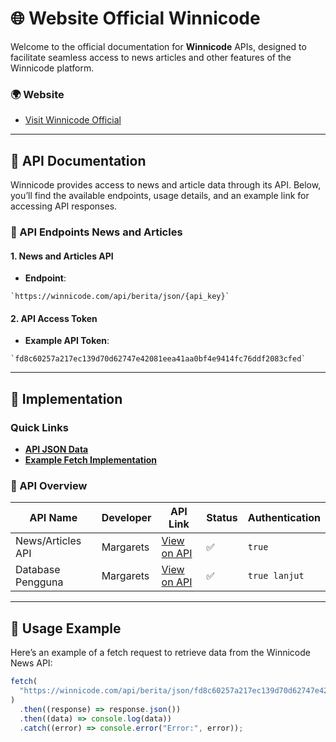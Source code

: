 # 🌐 Website Official Winnicode

Welcome to the official documentation for **Winnicode** APIs, designed to facilitate seamless access to news articles and other features of the Winnicode platform.

### 🌍 Website

- [Visit Winnicode Official](https://winnicode.com)

---

## 📑 API Documentation

Winnicode provides access to news and article data through its API. Below, you’ll find the available endpoints, usage details, and an example link for accessing API responses.

### 📘 API Endpoints News and Articles

#### 1. News and Articles API

- **Endpoint**:

```
`https://winnicode.com/api/berita/json/{api_key}`
```

#### 2. API Access Token

- **Example API Token**:

```
`fd8c60257a217ec139d70d62747e42081eea41aa0bf4e9414fc76ddf2083cfed`
```

---

## 🚀 Implementation

### Quick Links

- **[API JSON Data](https://winnicode.com/api/berita/json/fd8c60257a217ec139d70d62747e42081eea41aa0bf4e9414fc76ddf2083cfed)**
- **[Example Fetch Implementation](https://api-berita.winnicode.com)**

### 🔎 API Overview

| API Name          | Developer | API Link                                                       | Status | Authentication |
| ----------------- | --------- | -------------------------------------------------------------- | ------ | -------------- |
| News/Articles API | Margarets | [View on API](https://winnicode.com/api/berita/json/{api_key}) | ✅     | `true`         |
| Database Pengguna | Margarets | [View on API](https://winnicode.com/api/user/json/{api_key})   | ✅     | `true lanjut`  |

---

## 📄 Usage Example

Here’s an example of a fetch request to retrieve data from the Winnicode News API:

```javascript
fetch(
  "https://winnicode.com/api/berita/json/fd8c60257a217ec139d70d62747e42081eea41aa0bf4e9414fc76ddf2083cfed"
)
  .then((response) => response.json())
  .then((data) => console.log(data))
  .catch((error) => console.error("Error:", error));
```
